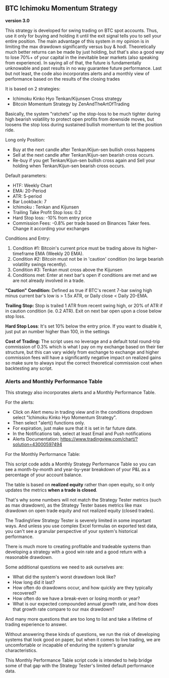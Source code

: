 ## BTC Ichimoku Momentum Strategy

__version 3.0__

This strategy is developed for swing trading on BTC spot accounts. Thus, use it only for buying and holding it until the exit signal tells you to sell your entire position. The main advantage of this system in my opinion is in limiting the max drawdown significantly versus buy & hodl. Theoretically much better returns can be made by just holding, but that's also a good way to lose 70%+ of your capital in the inevitable bear markets (also speaking from experience). In saying all of that, the future is fundamentally unknowable and past results in no way guarantee future performance.
Last but not least, the code also incorporates alerts and a monthly view of performance based on the results of the closing trades

It is based on 2 strategies: 
- Ichimoku Kinko Hyo Tenkan/Kijunsen Cross strategy
- Bitcoin Momentum Strategy by ZenAndTheArtOfTrading

Basically, the system "ratchets" up the stop-loss to be much tighter during high bearish volatility to protect open profits from downside moves, but loosens the stop loss during sustained bullish momentum to let the position ride.


Long only Position:

- Buy at the next candle after Tenkan/Kijun-sen bullish cross happens
- Sell at the next candle after Tenkan/Kijun-sen bearish cross occurs.
- Re-buy if you get Tenkan/Kijun-sen bullish cross again and Sell your holding when Tenkan/Kijun-sen bearish cross occurs.

Default parameters:
- HTF: Weekly Chart
- EMA: 20-Period
- ATR: 5-period
- Bar Lookback: 7
- Ichimoku : Tenkan and Kijunsen
- Trailing Take Profit Stop loss: 0.2
- Hard Stop loss: -10% from entry price
- Commission Fees: -0.8% per trade based on Binances Taker fees. Change it according your exchanges 

Conditions and Entry:

1. Condition #1:
Bitcoin's current price must be trading above its higher-timeframe EMA (Weekly 20 EMA). 
2. Condition #2: 
Bitcoin must not be in 'caution' condition (no large bearish volatility swings recently).
3. Condition #3: Tenkan must cross above the Kijunsen
4. Conditions met:
Enter at next bar's open if conditions are met and we are not already involved in a trade.

**"Caution" Condition:**
Defined as true if BTC's recent 7-bar swing high minus current bar's low is > 1.5x ATR, or Daily close < Daily 20-EMA.

**Trailing Stop:**
Stop is trailed 1 ATR from recent swing high, or 20% of ATR if in caution condition (ie. 0.2 ATR).
Exit on next bar open upon a close below stop loss.

**Hard Stop Loss**: It's set 10% below the entry price. If you want to disable it, just put an number higher than 100, in the settings

**Cost of Trading:**
The script uses no leverage and a default total round-trip commission of 0.3% which is what I pay on my exchange based on their tier structure, but this can vary widely from exchange to exchange and higher commission fees will have a significantly negative impact on realized gains so make sure to always input the correct theoretical commission cost when backtesting any script.

### Alerts and Monthly Performance Table

This strategy also incorporates alerts and a Monthly Performance Table. 

For the alerts: 
- Click on Alert menu in trading view and in the conditions dropdown select "Ichimoku Kinko Hyo Momentum Strategy". 
- Then select "alert() functions only.
- For expiration, just make sure that it is set in far future date. 
- In the Notifications tab, select at least Email and Push notifications
- Alerts Documentation: https://www.tradingview.com/chart/?solution=43000597494


For the Monthly Performance Table:

This script code adds a Monthly Strategy Performance Table so you can see a month-by-month and year-by-year breakdown of your P&L as a percentage of your account balance.

The table is based on **realized equity** rather than open equity, so it only updates the metrics **when a trade is closed**.

That's why some numbers will not match the Strategy Tester metrics (such as max drawdown), as the Strategy Tester bases metrics like max drawdown on open trade equity and not realized equity (closed trades).

The TradingView Strategy Tester is severely limited in some important ways. And unless you use complex Excel formulas on exported test data, you can't see a granular perspective of your system's historical performance.

There is much more to creating profitable and tradeable systems than developing a strategy with a good win rate and a good return with a reasonable drawdown.

Some additional questions we need to ask ourselves are:

- What did the system's worst drawdown look like?
- How long did it last?
- How often do drawdowns occur, and how quickly are they typically recovered?
- How often do we have a break-even or losing month or year?
- What is our expected compounded annual growth rate, and how does that growth rate compare to our max drawdown?

And many more questions that are too long to list and take a lifetime of trading experience to answer.

Without answering these kinds of questions, we run the risk of developing systems that look good on paper, but when it comes to live trading, we are uncomfortable or incapable of enduring the system's granular characteristics.

This Monthly Performance Table script code is intended to help bridge some of that gap with the Strategy Tester's limited default performance data.
